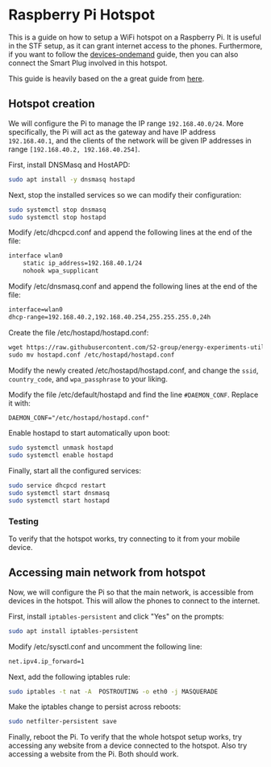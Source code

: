 # Raspberry Pi Hotspot

This is a guide on how to setup a WiFi hotspot on a Raspberry Pi. It is useful in the STF setup, as it can grant internet access to the phones. Furthermore, if you want to follow the [devices-ondemand](../devices-ondemand/README.md) guide, then you can also connect the Smart Plug involved in this hotspot.

This guide is heavily based on the a great guide from [here](https://raspberrypi-guide.github.io/networking/create-wireless-access-point).

## Hotspot creation

We will configure the Pi to manage the IP range `192.168.40.0/24`. More specifically, the Pi will act as the gateway and have IP address `192.168.40.1`, and the clients of the network will be given IP addresses in range `[192.168.40.2, 192.168.40.254]`.

First, install DNSMasq and HostAPD:

```bash
sudo apt install -y dnsmasq hostapd
```

Next, stop the installed services so we can modify their configuration:

```bash
sudo systemctl stop dnsmasq
sudo systemctl stop hostapd
```

Modify /etc/dhcpcd.conf and append the following lines at the end of the file:

```txt
interface wlan0
    static ip_address=192.168.40.1/24
    nohook wpa_supplicant
```

Modify /etc/dnsmasq.conf and append the following lines at the end of the file:

```txt
interface=wlan0
dhcp-range=192.168.40.2,192.168.40.254,255.255.255.0,24h
```

Create the file /etc/hostapd/hostapd.conf:

```txt
wget https://raw.githubusercontent.com/S2-group/energy-experiments-utilities/master/hotspot/hostapd.conf
sudo mv hostapd.conf /etc/hostapd/hostapd.conf
```

Modify the newly created /etc/hostapd/hostapd.conf, and change the `ssid`, `country_code`, and `wpa_passphrase` to your liking.

Modify the file /etc/default/hostapd and find the line `#DAEMON_CONF`. Replace it with:

```txt
DAEMON_CONF="/etc/hostapd/hostapd.conf"
```

Enable hostapd to start automatically upon boot:

```bash
sudo systemctl unmask hostapd
sudo systemctl enable hostapd
```

Finally, start all the configured services:

```bash
sudo service dhcpcd restart
sudo systemctl start dnsmasq
sudo systemctl start hostapd
```

### Testing

To verify that the hotspot works, try connecting to it from your mobile device.

## Accessing main network from hotspot

Now, we will configure the Pi so that the main network, is accessible from devices in the hotspot. This will allow the phones to connect to the internet.

First, install `iptables-persistent` and click "Yes" on the prompts:

```bash
sudo apt install iptables-persistent
```

Modify /etc/sysctl.conf and uncomment the following line:

```txt
net.ipv4.ip_forward=1
```

Next, add the following iptables rule:

```bash
sudo iptables -t nat -A  POSTROUTING -o eth0 -j MASQUERADE
```

Make the iptables change to persist across reboots:

```bash
sudo netfilter-persistent save
```

Finally, reboot the Pi. To verify that the whole hotspot setup works, try accessing any website from a device connected to the hotspot. Also try accessing a website from the Pi. Both should work.
